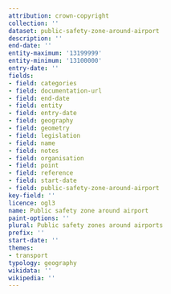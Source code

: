 ```yaml
---
attribution: crown-copyright
collection: ''
dataset: public-safety-zone-around-airport
description: ''
end-date: ''
entity-maximum: '13199999'
entity-minimum: '13100000'
entry-date: ''
fields:
- field: categories
- field: documentation-url
- field: end-date
- field: entity
- field: entry-date
- field: geography
- field: geometry
- field: legislation
- field: name
- field: notes
- field: organisation
- field: point
- field: reference
- field: start-date
- field: public-safety-zone-around-airport
key-field: ''
licence: ogl3
name: Public safety zone around airport
paint-options: ''
plural: Public safety zones around airports
prefix: ''
start-date: ''
themes:
- transport
typology: geography
wikidata: ''
wikipedia: ''
---
```

